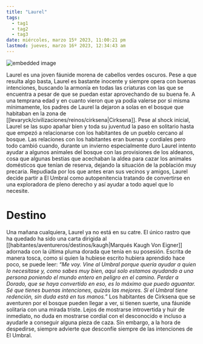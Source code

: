 ```yaml
---
title: "Laurel"
tags:
  - tag1
  - tag2
  - tag3
date: miércoles, marzo 15º 2023, 11:00:21 pm
lastmod: jueves, marzo 16º 2023, 12:34:43 am
---
```


![embedded image](https://assets.legendkeeper.com/582bf606-c29d-4331-8e36-32cee3ad946a.png "Attachment")

Laurel es una joven fáunide morena de cabellos verdes oscuros. Pese a que resulta algo basta, Laurel es bastante inocente y siempre opera con buenas intenciones, buscando la armonía en todas las criaturas con las que se encuentra a pesar de que se puedan estar aprovechando de su buena fe. A una temprana edad y en cuanto vieron que ya podía valerse por si misma mínimamente, los padres de Laurel la dejaron a solas en el bosque que habitaban en la zona de [[levaryck/civilizaciones/reinos/cirksena|Cirksena]]. Pese al shock inicial, Laurel se las supo apañar bien y toda su juventud la paso en solitario hasta que empezó a relacionarse con los habitantes de un pueblo cercano al bosque. Las relaciones con los habitantes eran buenas y cordiales pero todo cambió cuando, durante un invierno especialmente duro Laurel intento ayudar a algunos animales del bosque con las provisiones de los aldeanos, cosa que algunas bestias que acechaban la aldea para cazar los animales domésticos que tenían de reserva, dejando la situación de la población muy precaria. Repudiada por los que antes eran sus vecinos y amigos, Laurel decide partir a El Umbral como autopenitencia tratando de convertirse en una exploradora de pleno derecho y así ayudar a todo aquel que lo necesite.

# Destino

Una mañana cualquiera, Laurel ya no está en su catre. El único rastro que ha quedado ha sido una carta dirigida al [[habitantes/aventureros/destinos/kaugh|Marqués Kaugh Von Eigner]] adornada con la última pluma dorada que tenía en su posesión. Escrita de manera tosca, como si quien la hubiese escrito hubiera aprendido hace poco, se puede leer: *“Me voy. Vine al Umbral porque quería ayudar a quien lo necesitase y, como sabes muy bien, aquí solo estamos ayudando a una persona poniendo el mundo entero en peligro en el camino. Perder a Dorado, que se haya convertido en eso, es lo máximo que puedo aguantar. Sé que tienes buenas intenciones, quizás las mejores. Si el Umbral tiene redención, sin duda está en tus manos.”* Los habitantes de Cirksena que se aventuren por el bosque pueden llegar a ver, si tienen suerte, una fáunide solitaria con una mirada triste. Lejos de mostrarse introvertida y huir de inmediato, no duda en mostrarse cordial con el desconocido e incluso a ayudarle a conseguir alguna pieza de caza. Sin embargo, a la hora de despedirse, siempre advierte que desconfíe siempre de las intenciones de El Umbral.